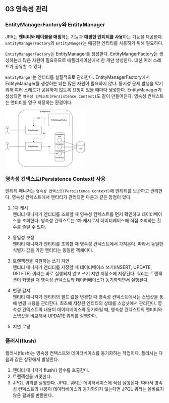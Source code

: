 ## 03 영속성 관리

### EntityManagerFactory와 EntityManager

JPA는 **엔티티와 테이블을 매핑**하는 기능과 **매핑한 엔티티를 사용**하는 기능을 제공한다. `EntityManagerFactory`와 `EntityManger`는 매핑한 엔티티를 사용하기 위해 필요하다.

`EntityManagerFactory`는 EntityManager를 생성한다. EntityMangerFactory는 생성하는데 많은 자원이 필요하므로 애플리케이션에서 한 개만 생성한다. 대신 여러 스레드가 공유할 수 있다.

`EntityManger`는 엔티티를 실질적으로 관리한다. EntityManagerFactory에서 EntityManager를 생성하는 데는 많은 자원이 필요하지 않다. 동시성 문제 발생을 막기 위해 여러 스레드가 공유하지 않도록 요청이 있을 때마다 생성한다. EntityManager가 생성되면 `영속성 컨텍스트(Persistence Context)`도 같이 만들어진다. 영속성 컨텍스트는 엔티티를 영구 저장하는 환경이다.

<img src="./images/03_EMF-and-EM.png" width="50%" height="50%" />

### 영속성 컨텍스트(Persistence Context) 사용

엔티티 매니저는 `영속성 컨텍스트(Persistence Context)`에 엔티티를 보관하고 관리한다. 영속성 컨텍스트에서 엔티티가 관리되면 다음과 같은 장점이 있다.

1. 1차 캐시  
엔티티 매니저가 엔티티를 조회할 때 영속성 컨텍스트를 먼저 확인하고 데이터베이스를 조회한다. 영속성 컨텍스트는 1차 캐시로서 데이터베이스에 직접 조회하는 횟수를 줄일 수 있다.

2. 동일성 보장  
엔티티 매니저가 엔티티를 조회할 때 영속성 컨텍스트에서 가져온다. 따라서 동일한 식별자 값을 가진 엔티티는 동일한 객체이다.

3. 트랜잭션을 지원하는 쓰기 지연  
엔티티 매니저가 엔티티를 저장할 때 데이터베이스 쓰기(INSERT, UPDATE, DELETE) 쿼리는 바로 실행되지 않고 쓰기 지연 저장소에 저장된다. 쿼리는 트랜잭션이 커밋될 때 영속성 컨텍스트와 데이터베이스가 동기화되면서 실행된다.

4. 변경 감지  
엔티티 매니저가 엔티티의 필드 값을 변경할 때 영속성 컨텍스트에서는 스냅샷을 통해 변경 내용을 관리한다. 최초에 저장된 엔티티의 상태를 스냅샷에서 관리한다. 영속성 컨텍스트의 내용이 데이터베이스와 동기화될 때, 영속성 컨텍스트의 엔티티와 스냅샷을 비교해서 UPDATE 쿼리를 실행한다. 

5. 지연 로딩

### 플러시(flush)

플러시(flush)는 영속성 컨텍스트와 데이터베이스를 동기화하는 작업이다. 플러시는 다음과 같은 상황에서 발생한다.

1. 엔티티 매니저가 flush() 함수를 호출한다.
2. 트랜잭션을 커밋한다.
3. JPQL 쿼리를 실행한다. JPQL 쿼리는 데이터베이스에 직접 실행된다. 따라서 영속성 컨텍스트의 내용이 데이터베이스와 동기화되지 않는다면 JPQL 쿼리는 올바르지 않은 결과를 반환한다.
